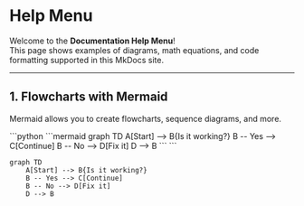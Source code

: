 # Help Menu

Welcome to the **Documentation Help Menu**!  
This page shows examples of diagrams, math equations, and code formatting supported in this MkDocs site.

---

## 1. Flowcharts with Mermaid

Mermaid allows you to create flowcharts, sequence diagrams, and more.
<div class="mermaid-code-container">
```python
    ```mermaid
    graph TD
        A[Start] --> B{Is it working?}
        B -- Yes --> C[Continue]
        B -- No --> D[Fix it]
        D --> B
    ```
```

```mermaid
graph TD
    A[Start] --> B{Is it working?}
    B -- Yes --> C[Continue]
    B -- No --> D[Fix it]
    D --> B
```
</div>